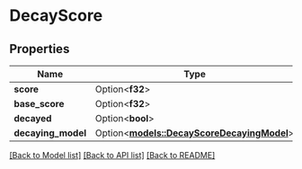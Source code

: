# DecayScore

## Properties

Name | Type | Description | Notes
------------ | ------------- | ------------- | -------------
**score** | Option<**f32**> |  | [optional]
**base_score** | Option<**f32**> |  | [optional]
**decayed** | Option<**bool**> |  | [optional]
**decaying_model** | Option<[**models::DecayScoreDecayingModel**](DecayScore_DecayingModel.md)> |  | [optional]

[[Back to Model list]](../README.md#documentation-for-models) [[Back to API list]](../README.md#documentation-for-api-endpoints) [[Back to README]](../README.md)


